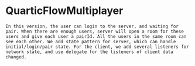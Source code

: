 # QuarticFlowMultiplayer

	In this version, the user can login to the server, and waiting for pair. When there are enough users, server will open a room for these users and give each user a pairId. All the users in the same room can see each other. We add state pattern for server, which can handle initial/login/pair state. For the client, we add several listeners for network state, and use delegate for the listeners of client data changed.